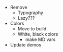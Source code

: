 - Remove
  - Typography
  - Lazy???
- Colors
  - Move to build
  - White, black colors
    - make MD vars
- Update demos
